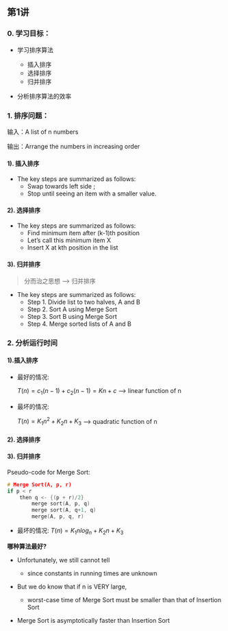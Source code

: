## 第1讲 

### 0. 学习目标：

- 学习排序算法
    - 插入排序
    - 选择排序
    - 归并排序

- 分析排序算法的效率

### 1. 排序问题：

输入：A list of n numbers

输出：Arrange the numbers in increasing order

#### 1). 插入排序
- The key steps are summarized as follows:
    - Swap towards left side ;
    - Stop until seeing an item with a smaller value.

#### 2). 选择排序

- The key steps are summarized as follows:
    - Find minimum item after (k-1)th position
    - Let’s call this minimum item X
    - Insert X at kth position in the list

#### 3). 归并排序

> 分而治之思想 --> 归并排序

- The key steps are summarized as follows:
    - Step 1. Divide list to two halves, A and B
    - Step 2. Sort A using Merge Sort
    - Step 3. Sort B using Merge Sort
    - Step 4. Merge sorted lists of A and B


### 2. 分析运行时间

#### 1).插入排序

- 最好的情况:

    $T(n) = c_1(n-1) + c_2(n-1) = Kn + c$ --> linear function of n

- 最坏的情况:

    $T(n) = K_1n^2 + K_2n + K_3$ --> quadratic function of n

#### 2). 选择排序

#### 3). 归并排序

Pseudo-code for Merge Sort:
```c
# Merge Sort(A, p, r)
if p < r
    then q <- {(p + r)/2}
        merge sort(A, p, q)
        merge sort(A, q+1, q)
        merge(A, p, q, r)
```

- 最坏的情况:
    $T(n) = K_{1}nlog_n + K_{2}n + K_3$

**哪种算法最好?**

- Unfortunately, we still cannot tell
    - since constants in running times are unknown

- But we do know that if n is VERY large,
    - worst-case time of Merge Sort must be smaller than that of Insertion Sort

- Merge Sort is asymptotically faster than Insertion Sort
